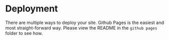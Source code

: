 # Deployment

There are multiple ways to deploy your site. Github Pages is the easiest and most straight-forward way. Please view the README in the `github pages` folder to see how.

